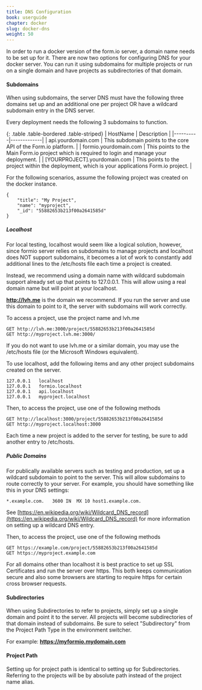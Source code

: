 ```yaml
---
title: DNS Configuration
book: userguide
chapter: docker
slug: docker-dns
weight: 50
---
```

In order to run a docker version of the form.io server, a domain name needs to be set up for it. There are now two options for configuring DNS for your docker server. You can run it using subdomains for multiple projects or run on a single domain and have projects as subdirectories of that domain.

#### Subdomains
When using subdomains, the server DNS must have the following three domains set up and an additional one per project OR have a wildcard subdomain entry in the DNS server. 

Every deployment needs the following 3 subdomains to function.

{: .table .table-bordered .table-striped}
| HostName | Description |
|----------|-------------|
| api.yourdomain.com | This subdomain points to the core API of the Form.io platform. |
| formio.yourdomain.com | This points to the Main Form.io project which is required to login and manage your deployment. |
| [YOURPROJECT].yourdomain.com | This points to the project within the deployment, which is your applications Form.io project. |

For the following scenarios, assume the following project was created on the docker instance.

```
{
    "title": "My Project",
    "name": "myproject",
    "_id": "55882653b213f00a2641585d"
}
```

##### Localhost
For local testing, localhost would seem like a logical solution, however, since formio server relies on subdomains to manage projects and localhost does NOT support subdomains, it becomes a lot of work to constantly add additional lines to the /etc/hosts file each time a project is created.

Instead, we recommend using a domain name with wildcard subdomain support already set up that points to 127.0.0.1. This will allow using a real domain name but will point at your localhost.

**http://lvh.me** is the domain we recommend. If you run the server and use this domain to point to it, the server with subdomains will work correctly.

To access a project, use the project name and lvh.me

```
GET http://lvh.me:3000/project/55882653b213f00a2641585d
GET http://myproject.lvh.me:3000/
```

If you do not want to use lvh.me or a similar domain, you may use the /etc/hosts file (or the Microsoft Windows equivalent).

To use localhost, add the following items and any other project subdomains created on the server.

```
127.0.0.1   localhost
127.0.0.1   formio.localhost
127.0.0.1   api.localhost
127.0.0.1   myproject.localhost
```

Then, to access the project, use one of the following methods

```
GET http://localhost:3000/project/55882653b213f00a2641585d
GET http://myproject.localhost:3000
```

Each time a new project is added to the server for testing, be sure to add another entry to /etc/hosts.

##### Public Domains
For publically available servers such as testing and production, set up a wildcard subdomain to point to the server. This will allow subdomains to route correctly to your server. For example, you should have something like this in your DNS settings:

```
*.example.com.   3600 IN  MX 10 host1.example.com.
```

See [https://en.wikipedia.org/wiki/Wildcard_DNS_record](https://en.wikipedia.org/wiki/Wildcard_DNS_record) for more information on setting up a wildcard DNS entry.

Then, to access the project, use one of the following methods

```
GET https://example.com/project/55882653b213f00a2641585d
GET https://myproject.example.com
```

For all domains other than localhost it is best practice to set up SSL Certificates and run the server over https. This both keeps communication secure and also some browsers are starting to require https for certain cross browser requests.

#### Subdirectories
When using Subdirectories to refer to projects, simply set up a single domain and point it to the server. All projects will become subdirectories of that domain instead of subdomains. Be sure to select "Subdirectory" from the Project Path Type in the environment switcher.

For example: **https://myformio.mydomain.com**

#### Project Path
Setting up for project path is identical to setting up for Subdirectories. Referring to the projects will be by absolute path instead of the project name alias.